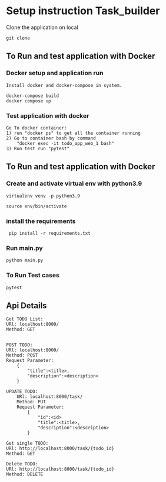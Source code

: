 # Setup instruction Task_builder

Clone the application on local 

`git clone `


## To Run and test application with Docker

### Docker setup and application run

    Install docker and docker-compose in system.
    
    docker-compose build
    docker compose up

### Test application with docker 
    
    Go To docker container:
    1) run "docker ps" to get all the container running 
    2) Go to container bash by command 
        "docker exec -it todo_app_web_1 bash"
    3) Run test run "pytest"

    
    
## To Run and test application with Docker

### Create and activate virtual env with python3.9

`virtualenv venv -p python3.9` 

`source env/bin/activate`

### install the requirements

` pip install -r requirements.txt`

### Run main.py

`python main.py`

### To Run Test cases

`pytest`


## Api Details

    Get TODO List:
    URl: localhost:8000/
    Method: GET


    POST TODO:
    URl: localhost:8000/
    Method: POST
    Request Parameter: 
        {
            "title":<title>,
            "description":<description>
        }

    UPDATE TODO:
        URl: localhost:8000/task/
        Method: PUT
        Request Parameter:
            {
                "id":<id>
                "title":<title>,
                "description":<description>
            }

    Get single TODO:
    URl: http://localhost:8000/task/{todo_id}
    Method: GET

    Delete TODO:
    URl: http://localhost:8000/task/{todo_id}
    Method: DELETE
